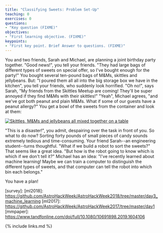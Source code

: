 ```yaml
---
title: "Classifying Sweets: Problem Set-Up"
teaching: 0
exercises: 0
questions:
- "Key question (FIXME)"
objectives:
- "First learning objective. (FIXME)"
keypoints:
- "First key point. Brief Answer to questions. (FIXME)"
---
```


You and two friends, Sarah and Michael, are planning a joint birthday party together.
"Good news!", you tell your friends. "They had large bags of different types of sweets on special offer, so 
I've bought enough for the party!"
You bought several ten-pound bags of M&Ms, skittles and jellybeans. 
But: "I poured them all all into the big storage box we have in the kitchen", you tell your friends, who 
suddenly look horrified.
"Oh no!", says Sarah, "My friends from the Skittles Meetup are coming! They'll be super annoyed if they find 
M&Ms with their skittles!"
"Yeah", Michael agrees, "and we've got both peanut and plain M&Ms. What if some of our guests have a peanut 
allergy?"
You get a bowl of the sweets from the container and look at them:

<a href="{{ page.root }}/fig/mixedsweets.jpg">
  <img src="{{ page.root }}/fig/mixedsweets.jpg" alt="Skittles, M&Ms and jellybeans all mixed together on a table" />
</a>

"This is a disaster!", you admit, despairing over the task in front of you.
So what to do now? Sorting forty pounds of small pieces of candy sounds extremely tedious and time-consuming. 
Your friend Sarah--an engineering student--turns thoughtful. "What if we build a robot to sort the sweets?"
That seems like a great idea. "But how is the robot going to know which is which if we don't tell it?"
Michael has an idea: "I've recently learned about machine learning! Maybe we can train a computer to distinguish 
the different types of sweets, and that computer can tell the robot into which bin each belongs."

You have a plan!

[survey]: 
[ml2018]: https://github.com/AstroHackWeek/AstroHackWeek2018/tree/master/day3_machine_learning
[ml2017]: https://github.com/AstroHackWeek/AstroHackWeek2017/tree/master/day1
[mmpaper]: https://www.tandfonline.com/doi/full/10.1080/10691898.2019.1604106


{% include links.md %}
